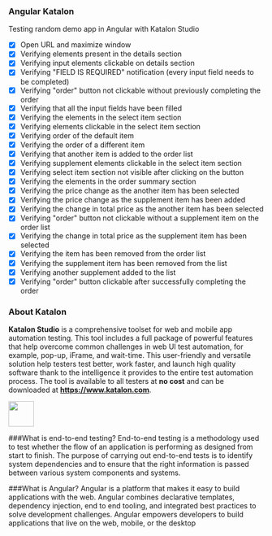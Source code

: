 ### Angular Katalon ###
 Testing random demo app in Angular with Katalon Studio

- [X] Open URL and maximize window
- [X] Verifying elements present in the details section
- [X] Verifying input elements clickable on details        section
- [X] Verifying "FIELD IS REQUIRED" notification (every input field needs to be completed)
- [X] Verifying "order" button not clickable without previously completing the order
- [X] Verifying that all the input fields have been filled
- [X] Verifying the elements in the select item section
- [X] Verifying elements clickable in the select item section
- [X] Verifying order of the default item
- [X] Verifying the order of a different item
- [X] Verifying that another item is added to the order list
- [X] Verifying supplement elements clickable in the select item section
- [X] Verifying select item section not visible after clicking on the button
- [X] Verifying the elements in the order summary section
- [X] Verifying the price change as the another item has been selected
- [X] Verifying the price change as the supplement item has been added
- [X] Verifying the change in total price as the another item has been selected
- [X] Verifying "order" button not clickable without a supplement item on the order list
- [X] Verifying the change in total price as the supplement item has been selected
- [X] Verifying the item has been removed from the order list
- [X] Verifying the supplement item has been removed from the list
- [X] Verifying another supplement added to the list
- [X] Verifying "order" button clickable after successfully completing the order

### About Katalon
**Katalon Studio** is a comprehensive toolset for web and mobile app automation testing. This tool includes a full package of powerful features that help overcome common challenges in web UI test automation, for example, pop-up, iFrame, and wait-time. This user-friendly and versatile solution help testers test better, work faster, and launch high quality software thank to the intelligence it provides to the entire test automation process.
The tool is available to all testers at __no cost__ and can be downloaded at **https://www.katalon.com**.


<img height= "50" src="https://www.katalon.com/wp-content/themes/katalon/images/katalon-studio-logo-notag.svg" />


###What is end-to-end testing?
End-to-end testing is a methodology used to test whether the flow of an application is performing as designed from start to finish. The purpose of carrying out end-to-end tests is to identify system dependencies and to ensure that the right information is passed between various system components and systems.

###What is Angular?
Angular is a platform that makes it easy to build applications with the web. Angular combines declarative templates, dependency injection, end to end tooling, and integrated best practices to solve development challenges. Angular empowers developers to build applications that live on the web, mobile, or the desktop

